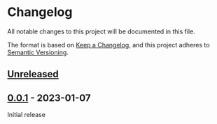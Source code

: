 # Changelog

All notable changes to this project will be documented in this file.

The format is based on [Keep a Changelog](https://keepachangelog.com/en/1.0.0/),
and this project adheres to [Semantic Versioning](https://semver.org/spec/v2.0.0.html).

## [Unreleased]

## [0.0.1] - 2023-01-07

Initial release

[unreleased]: https://github.com/gadomski/pgstac-rs/compare/v0.0.1...HEAD
[0.0.1]: https://github.com/gadomski/pgstac-rs/tree/v0.0.1

